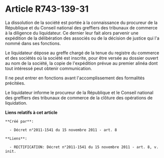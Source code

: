 # Article R743-139-31

La dissolution de la société est portée à la connaissance du procureur de la République et du Conseil national des greffiers
des tribunaux de commerce à la diligence du liquidateur. Ce dernier leur fait alors parvenir une expédition de la
délibération des associés ou de la décision de justice qui l'a nommé dans ses fonctions.

Le liquidateur dépose au greffe chargé de la tenue du registre du commerce et des sociétés où la société est inscrite, pour
être versée au dossier ouvert au nom de la société, la copie de l'expédition prévue au premier alinéa dont tout intéressé
peut obtenir communication.

Il ne peut entrer en fonctions avant l'accomplissement des formalités précitées.

Le liquidateur informe le procureur de la République et le Conseil national des greffiers des tribunaux de commerce de la
clôture des opérations de liquidation.

**Liens relatifs à cet article**

	**Créé par**:

	  - Décret n°2011-1541 du 15 novembre 2011 - art. 8

	**Liens**:

	  - RECTIFICATION: Décret n°2011-1541 du 15 novembre 2011 - art. 8, v. init.
